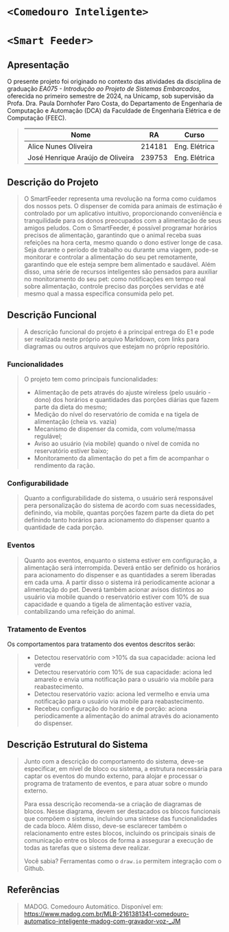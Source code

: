 # `<Comedouro Inteligente>`
# `<Smart Feeder>`

## Apresentação

O presente projeto foi originado no contexto das atividades da disciplina de graduação *EA075 - Introdução ao Projeto de Sistemas Embarcados*, 
oferecida no primeiro semestre de 2024, na Unicamp, sob supervisão da Profa. Dra. Paula Dornhofer Paro Costa, do Departamento de Engenharia de Computação e Automação (DCA) da Faculdade de Engenharia Elétrica e de Computação (FEEC).

> |Nome  | RA | Curso|
> |--|--|--|
> | Alice Nunes Oliveira  | 214181  | Eng. Elétrica|
> | José Henrique Araújo de Oliveira  | 239753  | Eng. Elétrica|


## Descrição do Projeto
> O SmartFeeder representa uma revolução na forma como cuidamos dos nossos pets. O dispenser de comida para animais de estimação é controlado por um aplicativo intuitivo, proporcionando conveniência e tranquilidade para os donos preocupados com a alimentação de seus amigos peludos. Com o SmartFeeder, é possível programar horários precisos de alimentação, garantindo que o animal receba suas refeições na hora certa, mesmo quando o dono estiver longe de casa. Seja durante o período de trabalho ou  durante uma viagem, pode-se monitorar e controlar a alimentação do seu pet remotamente, garantindo que ele esteja sempre bem alimentado e saudável. Além disso, uma série de recursos inteligentes são pensados para auxiliar no monitoramento do seu pet: como notificações em tempo real sobre alimentação, controle preciso das porções servidas e até mesmo qual a massa específica consumida pelo pet.


## Descrição Funcional
> A descrição funcional do projeto é a principal entrega do E1 e pode ser realizada neste próprio arquivo Markdown,
> com links para diagramas ou outros arquivos que estejam no próprio repositório.

### Funcionalidades
> O projeto tem como principais funcionalidades:
>- Alimentação de pets através do ajuste wireless (pelo usuário - dono) dos horários e quantidades das porções diárias que fazem parte da dieta do mesmo;
>- Medição do nível do reservatório de comida e na tigela de alimentação (cheia vs. vazia)
>- Mecanismo de dispenser da comida, com volume/massa regulável;
>- Aviso ao usuário (via mobile) quando o nível de comida no reservatório estiver baixo;
>- Monitoramento da alimentação do pet a fim de acompanhar o rendimento da ração.

### Configurabilidade
> Quanto a configurabilidade do sistema, o usuário será responsável pera personalização do sistema de acordo com suas necessidades, definindo, via mobile, quantas porções fazem parte da dieta do pet definindo tanto horários para acionamento do dispenser quanto a quantidade de cada porção.


### Eventos
> Quanto aos eventos, enquanto o sistema estiver em configuração, a alimentação será interrompida. Deverá então ser definido os horários para acionamento do dispenser e as quantidades a serem liberadas em cada uma. A partir disso o sistema irá periodicamente acionar a alimentaçãp do pet.
> Deverá também acionar avisos distintos ao usuário via mobile quando o reservatório estiver com 10% de sua capacidade e quando a tigela de alimentação estiver vazia, contabilizando uma refeição do animal.


### Tratamento de Eventos
Os comportamentos para tratamento dos eventos descritos serão:
> - Detectou reservatório com >10% da sua capacidade: aciona led verde
> - Detectou reservatório com 10% de sua capacidade: aciona led amarelo e envia uma notificação para o usuário via mobile para reabastecimento.
> - Detectou reservatório vazio: aciona led vermelho e envia uma notificação para o usuário via mobile para reabastecimento.
> - Recebeu configuração do horário e de porção: aciona periodicamente a alimentação do animal através do acionamento do dispenser.

## Descrição Estrutural do Sistema
> Junto com a descrição do comportamento do sistema, deve-se especificar, em nível de bloco ou sistema, a estrutura necessária 
> para captar os eventos do mundo externo, para alojar e processar o programa de tratamento de eventos, e para atuar sobre o mundo externo.
>
> Para essa descrição recomenda-se a criação de diagramas de blocos.
> Nesse diagrama, devem ser destacados os blocos funcionais que compõem o sistema, incluindo uma síntese das funcionalidades de cada bloco.
> Além disso, deve-se esclarecer também o relacionamento entre estes blocos, incluindo os principais sinais de comunicação entre
> os blocos de forma a assegurar a execução de todas as tarefas que o sistema deve realizar.
> 
> Você sabia? Ferramentas como o `draw.io` permitem integração com o Github.
> 

## Referências
> MADOG. Comedouro Automático. Disponível em: https://www.madog.com.br/MLB-2161381341-comedouro-automatico-inteligente-madog-com-gravador-voz-_JM
